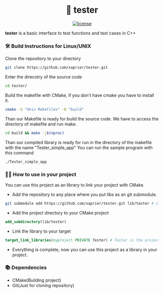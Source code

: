 <h1 align="center">
  🚀 tester
</h1>

<p align="center">
  <a href="https://github.com/xaprier/tester/blob/main/LICENSE" target="blank">
    <img src="https://img.shields.io/github/license/xaprier/tester" alt="license" />
  </a>
</p>

<b>tester</b> is a basic interface to test functions and test cases in C++

### 🛠️ Build Instructions for Linux/UNIX

Clone the repository to your directory

```sh
git clone https://github.com/xaprier/tester.git
```

Enter the direcotry of the source code

```sh
cd tester/
```

Build the makefile with CMake, if you don't have cmake you have to install it.

```sh
cmake -G "Unix Makefiles" -B "build"
```

Than our Makefile is ready for build the source code. We have to access the directory of makefile and run make.

```sh
cd build && make -j$(nproc)
```

Than our compiled library is ready for run in the directory of the makefile with the name "Tester_simple_app"
You can run the sample program with this command

```sh
./Tester_simple_app
```

### ⛓️‍💥 How to use in your project

You can use this project as an library to link your project with CMake.

- Add the repository to any place where you put libs as an git submodule.

```sh
git submodule add https://github.com/xaprier/tester.git lib/tester # if you have lib directory in your project for an example
```

- Add the project directory to your CMake project

```cmake
add_subdirectory(lib/tester)
```

- Link the library to your target

```cmake
target_link_libraries(myproject PRIVATE Tester) # Tester is the project name in my CMake project.
```

- Everything is complete, now you can use this project as a library in your project.

### 📚 Dependencies

- CMake(Building project)
- Git(Just for cloning repository)
